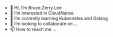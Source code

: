 - 👋 Hi, I’m Bruce.Zerry.Lee
- 👀 I’m interested in CloudNative
- 🌱 I’m currently learning Kubernetes and Golang
- 💞️ I’m looking to collaborate on ...
- 📫 How to reach me ...

<!---
hanhan0871/hanhan0871 is a ✨ special ✨ repository because its `README.md` (this file) appears on your GitHub profile.
You can click the Preview link to take a look at your changes.
--->
